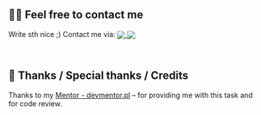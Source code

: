 
## 🙋‍♂️ Feel free to contact me
Write sth nice ;) Contact me via: <a href="mailto:wurir1994@gmail.com">
    <img align="center" src="https://img.shields.io/badge/Gmail-333333?style=for-the-badge&logo=gmail&logoColor=red" />
      </a><a href="https://www.linkedin.com/in/bartekb94/" target="_blank">
    <img align="center" src="https://img.shields.io/badge/LinkedIn-0077B5?style=for-the-badge&logo=linkedin&logoColor=white" target="_blank" />
      </a>


&nbsp;

## 👏 Thanks / Special thanks / Credits
Thanks to my [Mentor - devmentor.pl](https://devmentor.pl/) – for providing me with this task and for code review.
